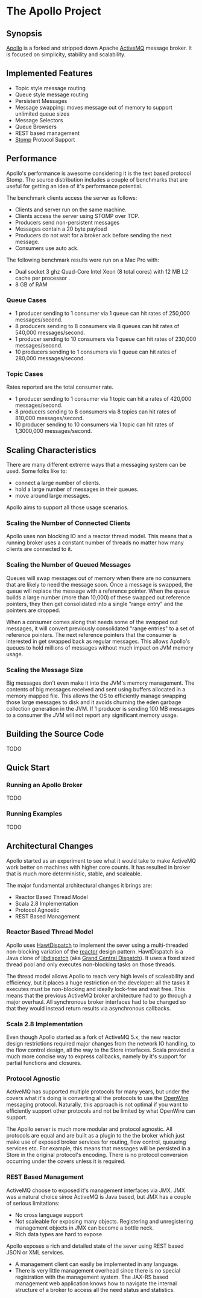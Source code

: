 # The Apollo Project

## Synopsis

[Apollo][] is a forked and stripped down Apache [ActiveMQ][] message
broker. It is focused on simplicity, stability and scalability.

[Apollo]:http://github.com/chirino/activemq-apollo
[ActiveMQ]:http://activemq.apache.org/

## Implemented Features

* Topic style message routing
* Queue style message routing
* Persistent Messages
* Message swapping: moves message out of memory to support unlimited
  queue sizes
* Message Selectors
* Queue Browsers
* REST based management
* [Stomp](http://stomp.github.com/) Protocol Support

## Performance

Apollo's performance is awesome considering it is the text based protocol
Stomp. The source distribution includes a couple of benchmarks that are
useful for getting an idea of it's performance potential.

The benchmark clients access the server as follows:

* Clients and server run on the same machine. 
* Clients access the server using STOMP over TCP. 
* Producers send non-persistent messages
* Messages contain a 20 byte payload 
* Producers do not wait for a broker ack before sending the next message. 
* Consumers use auto ack.

The following benchmark results were run on a Mac Pro with:

* Dual socket 3 ghz Quad-Core Intel Xeon (8 total cores) with 12 MB L2
  cache per processor .
* 8 GB of RAM

### Queue Cases

* 1 producer sending to 1 consumer via 1 queue can hit rates of 250,000
  messages/second.
* 8 producers sending to 8 consumers via 8 queues can hit rates of 540,000
  messages/second.
* 1 producer sending to 10 consumers via 1 queue can hit rates of 230,000
  messages/second.
* 10 producers sending to 1 consumers via 1 queue can hit rates of 280,000
  messages/second.

### Topic Cases

Rates reported are the total consumer rate.

* 1 producer sending to 1 consumer via 1 topic can hit a rates of 420,000
  messages/second.
* 8 producers sending to 8 consumers via 8 topics can hit rates of 810,000
  messages/second.
* 10 producer sending to 10 consumers via 1 topic can hit rates of
  1,3000,000 messages/second.

## Scaling Characteristics

There are many different extreme ways that a messaging system can be used. 
Some folks like to:

* connect a large number of clients.
* hold a large number of messages in their queues.  
* move around large messages.

Apollo aims to support all those usage scenarios.

### Scaling the Number of Connected Clients

Apollo uses non blocking IO and a reactor thread model. This means that a
running broker uses a constant number of threads no matter how many clients
are connected to it.

### Scaling the Number of Queued Messages

Queues will swap messages out of memory when there are no consumers that
are likely to need the message soon. Once a message is swapped, the queue
will replace the message with a reference pointer. When the queue builds a
large number (more than 10,000) of these swapped out reference pointers,
they then get consolidated into a single "range entry" and the pointers are
dropped. 

When a consumer comes along that needs some of the swapped out messages,
it will convert previously consolidated "range entries" to a set of
reference pointers. The next reference pointers that the consumer is
interested in get swapped back as regular messages. This allows Apollo's
queues to hold millions of messages without much impact on JVM memory
usage.

### Scaling the Message Size

Big messages don't even make it into the JVM's memory management. The
contents of big messages received and sent using buffers allocated in a
memory mapped file. This allows the OS to efficiently manage swapping those
large messages to disk and it avoids churning the eden garbage collection
generation in the JVM. If 1 producer is sending 100 MB messages to a
consumer the JVM will not report any significant memory usage.

## Building the Source Code

TODO

## Quick Start 

### Running an Apollo Broker

TODO

### Running Examples

TODO

## Architectural Changes

Apollo started as an experiment to see what it would take to make ActiveMQ
work better on machines with higher core counts. It has resulted in broker
that is much more deterministic, stable, and scaleable.

The major fundamental architectural changes it brings are:

* Reactor Based Thread Model
* Scala 2.8 Implementation
* Protocol Agnostic
* REST Based Management

### Reactor Based Thread Model

Apollo uses [HawtDispatch][] to implement the sever using a multi-threaded
non-blocking variation of the [reactor][] design pattern. HawtDispatch is a
Java clone of [libdispatch][] (aka [Grand Central Dispatch][gcd]). It uses a
fixed sized thread pool and only executes non-blocking tasks on those
threads.

[reactor]:http://en.wikipedia.org/wiki/Reactor_pattern
[libdispatch]:http://en.wikipedia.org/wiki/Libdispatch
[HawtDispatch]:http://hawtdispatch.fusesource.org/
[gcd]:http://images.apple.com/macosx/technology/docs/GrandCentral_TB_brief_20090903.pdf


The thread model allows Apollo to reach very high levels of scaleability and
efficiency, but it places a huge restriction on the developer: all the tasks
it executes must be non-blocking and ideally lock-free and wait free. This
means that the previous ActiveMQ broker architecture had to go through a
major overhaul. All synchronous broker interfaces had to be changed
so that they would instead return results via asynchronous callbacks.

### Scala 2.8 Implementation

Even though Apollo started as a fork of ActiveMQ 5.x, the new reactor design
restrictions required major changes from the network IO handling, to the
flow control design, all the way to the Store interfaces. Scala provided a
much more concise way to express callbacks, namely by it's support for
partial functions and closures.

### Protocol Agnostic

ActiveMQ has supported multiple protocols for many years, but under the
covers what it's doing is converting all the protocols to use the
[OpenWire][] messaging protocol. Naturally, this approach is not optimal if
you want to efficiently support other protocols and not be limited by what
OpenWire can support.

[OpenWire]:http://activemq.apache.org/openwire.html

The Apollo server is much more modular and protocol agnostic. All protocols
are equal and are built as a plugin to the the broker which just make use of
exposed broker services for routing, flow control, queueing services etc.
For example, this means that messages will be persisted in a Store in the
original protocol's encoding. There is no protocol conversion occurring
under the covers unless it is required.

### REST Based Management

ActiveMQ choose to exposed it's management interfaces via JMX. JMX was a
natural choice since ActiveMQ is Java based, but JMX has a couple of
serious limitations:

* No cross language support
* Not scaleable for exposing many objects. Registering and unregistering
  management objects in JMX can become a bottle neck.
* Rich data types are hard to expose

Apollo exposes a rich and detailed state of the sever using REST based JSON
or XML services.

* A management client can easily be implemented in any language.
* There is very little management overhead since there is no special
  registration with the management system. The JAX-RS based management web
  application knows how to navigate the internal structure of a broker to
  access all the need status and statistics.



